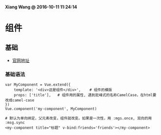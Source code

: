 #### Xiang Wang @ 2016-10-11 11:24:14

# 组件

## 基础 
* [官网地址](http://cn.vuejs.org/guide/components.html)

### 基础语法

    var MyComponent = Vue.extend({
        template: '<div>这是组件</div>',    # 组件的模版
        props: ['title'],   # 组件用的属性, 遇到驼峰式的名称CamelCase，在html要改成camel-case
    })
    Vue.component('my-component', MyComponent)

    # 默认为单向绑定，父元素改变，组件就改变。如果是一次性，用 :mgs.once, 双向的用 :msg.sync
    <my-component title="标题" v-bind:friends='friends'></my-component>
